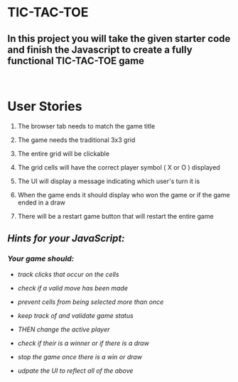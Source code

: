 # TIC-TAC-TOE

## In this project you will take the given starter code and finish the Javascript to create a fully functional TIC-TAC-TOE game
<br>

# User Stories

1. The browser tab needs to match the game title

2. The game needs the traditional 3x3 grid

3. The entire grid will be clickable

4. The grid cells will have the correct player symbol ( X or O ) displayed

5. The UI will display a message indicating which user's turn it is

6. When the game ends it should display who won the game or if the game ended in a draw

7. There will be a restart game button that will restart the entire game

## <em>Hints for your JavaScript:
   ### <em>Your game should: 
- <em>track clicks that occur on the cells
- <em>check if a valid move has been made
- <em>prevent cells from being selected more than once
- <em>keep track of and validate game status
- <em>THEN change the active player

- <em>check if their is a winner or if there is a draw
- <em>stop the game once there is a win or draw
- <em>udpate the UI to reflect all of the above